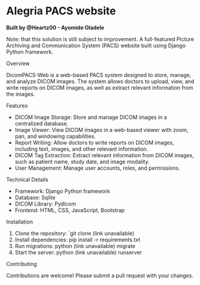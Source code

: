 # Alegria PACS website
**Built by @Heartz00 - Ayomide Oladele**

Note: that this solution is still subject to improvement.
A full-featured Picture Archiving and Communication System (PACS) website built using Django Python framework.

Overview

DicomPACS-Web is a web-based PACS system designed to store, manage, and analyze DICOM images. The system allows doctors to upload, view, and write reports on DICOM images, as well as extract relevant information from the images.

Features

- DICOM Image Storage: Store and manage DICOM images in a centralized database.
- Image Viewer: View DICOM images in a web-based viewer with zoom, pan, and windowing capabilities.
- Report Writing: Allow doctors to write reports on DICOM images, including text, images, and other relevant information.
- DICOM Tag Extraction: Extract relevant information from DICOM images, such as patient name, study date, and image modality.
- User Management: Manage user accounts, roles, and permissions.

Technical Details

- Framework: Django Python framework
- Database: Sqlite
- DICOM Library: Pydicom
- Frontend: HTML, CSS, JavaScript, Bootstrap

Installation

1. Clone the repository: `git clone (link unavailable)
2. Install dependencies: pip install -r requirements.txt
3. Run migrations: python (link unavailable) migrate
4. Start the server: python (link unavailable) runserver

Contributing

Contributions are welcome! Please submit a pull request with your changes.
